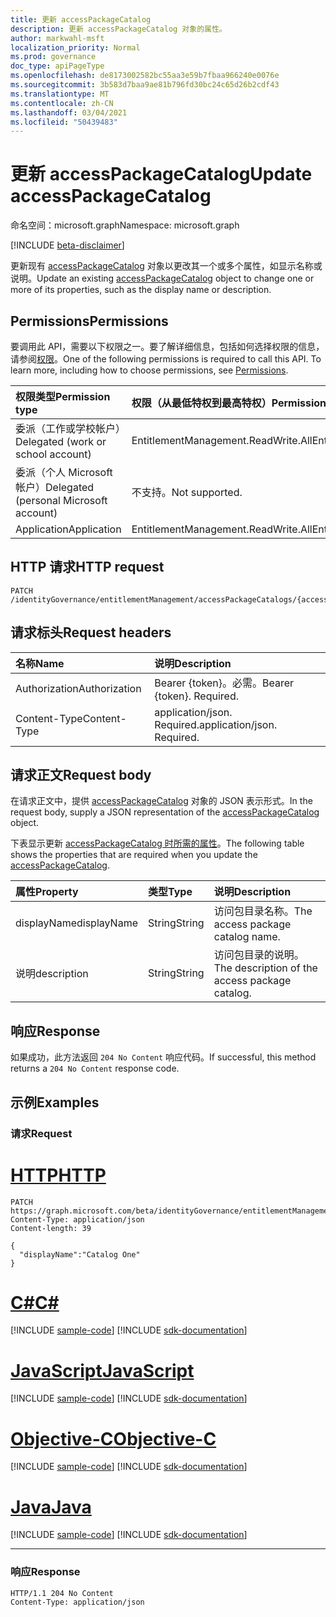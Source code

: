 ```yaml
---
title: 更新 accessPackageCatalog
description: 更新 accessPackageCatalog 对象的属性。
author: markwahl-msft
localization_priority: Normal
ms.prod: governance
doc_type: apiPageType
ms.openlocfilehash: de8173002582bc55aa3e59b7fbaa966240e0076e
ms.sourcegitcommit: 3b583d7baa9ae81b796fd30bc24c65d26b2cdf43
ms.translationtype: MT
ms.contentlocale: zh-CN
ms.lasthandoff: 03/04/2021
ms.locfileid: "50439483"
---
```

# <a name="update-accesspackagecatalog"></a><span data-ttu-id="e7b25-103">更新 accessPackageCatalog</span><span class="sxs-lookup"><span data-stu-id="e7b25-103">Update accessPackageCatalog</span></span>

<span data-ttu-id="e7b25-104">命名空间：microsoft.graph</span><span class="sxs-lookup"><span data-stu-id="e7b25-104">Namespace: microsoft.graph</span></span>

[!INCLUDE [beta-disclaimer](../../includes/beta-disclaimer.md)]

<span data-ttu-id="e7b25-105">更新现有 [accessPackageCatalog](../resources/accesspackagecatalog.md) 对象以更改其一个或多个属性，如显示名称或说明。</span><span class="sxs-lookup"><span data-stu-id="e7b25-105">Update an existing [accessPackageCatalog](../resources/accesspackagecatalog.md) object to change one or more of its properties, such as the display name or description.</span></span>

## <a name="permissions"></a><span data-ttu-id="e7b25-106">Permissions</span><span class="sxs-lookup"><span data-stu-id="e7b25-106">Permissions</span></span>
<span data-ttu-id="e7b25-p101">要调用此 API，需要以下权限之一。要了解详细信息，包括如何选择权限的信息，请参阅[权限](/graph/permissions-reference.md)。</span><span class="sxs-lookup"><span data-stu-id="e7b25-p101">One of the following permissions is required to call this API. To learn more, including how to choose permissions, see [Permissions](/graph/permissions-reference.md).</span></span>

|<span data-ttu-id="e7b25-109">权限类型</span><span class="sxs-lookup"><span data-stu-id="e7b25-109">Permission type</span></span>|<span data-ttu-id="e7b25-110">权限（从最低特权到最高特权）</span><span class="sxs-lookup"><span data-stu-id="e7b25-110">Permissions (from least to most privileged)</span></span>|
|:---|:---|
|<span data-ttu-id="e7b25-111">委派（工作或学校帐户）</span><span class="sxs-lookup"><span data-stu-id="e7b25-111">Delegated (work or school account)</span></span>     | <span data-ttu-id="e7b25-112">EntitlementManagement.ReadWrite.All</span><span class="sxs-lookup"><span data-stu-id="e7b25-112">EntitlementManagement.ReadWrite.All</span></span> |
|<span data-ttu-id="e7b25-113">委派（个人 Microsoft 帐户）</span><span class="sxs-lookup"><span data-stu-id="e7b25-113">Delegated (personal Microsoft account)</span></span> | <span data-ttu-id="e7b25-114">不支持。</span><span class="sxs-lookup"><span data-stu-id="e7b25-114">Not supported.</span></span> |
|<span data-ttu-id="e7b25-115">Application</span><span class="sxs-lookup"><span data-stu-id="e7b25-115">Application</span></span>                            | <span data-ttu-id="e7b25-116">EntitlementManagement.ReadWrite.All</span><span class="sxs-lookup"><span data-stu-id="e7b25-116">EntitlementManagement.ReadWrite.All</span></span> |

## <a name="http-request"></a><span data-ttu-id="e7b25-117">HTTP 请求</span><span class="sxs-lookup"><span data-stu-id="e7b25-117">HTTP request</span></span>
<!-- {
  "blockType": "ignored"
}
-->
```http
PATCH /identityGovernance/entitlementManagement/accessPackageCatalogs/{accessPackageCatalogId}
```
## <a name="request-headers"></a><span data-ttu-id="e7b25-118">请求标头</span><span class="sxs-lookup"><span data-stu-id="e7b25-118">Request headers</span></span>
|<span data-ttu-id="e7b25-119">名称</span><span class="sxs-lookup"><span data-stu-id="e7b25-119">Name</span></span>|<span data-ttu-id="e7b25-120">说明</span><span class="sxs-lookup"><span data-stu-id="e7b25-120">Description</span></span>|
|:---|:---|
|<span data-ttu-id="e7b25-121">Authorization</span><span class="sxs-lookup"><span data-stu-id="e7b25-121">Authorization</span></span>|<span data-ttu-id="e7b25-p102">Bearer {token}。必需。</span><span class="sxs-lookup"><span data-stu-id="e7b25-p102">Bearer {token}. Required.</span></span>|
|<span data-ttu-id="e7b25-124">Content-Type</span><span class="sxs-lookup"><span data-stu-id="e7b25-124">Content-Type</span></span>|<span data-ttu-id="e7b25-p103">application/json. Required.</span><span class="sxs-lookup"><span data-stu-id="e7b25-p103">application/json. Required.</span></span>|

## <a name="request-body"></a><span data-ttu-id="e7b25-127">请求正文</span><span class="sxs-lookup"><span data-stu-id="e7b25-127">Request body</span></span>
<span data-ttu-id="e7b25-128">在请求正文中，提供 [accessPackageCatalog](../resources/accesspackagecatalog.md) 对象的 JSON 表示形式。</span><span class="sxs-lookup"><span data-stu-id="e7b25-128">In the request body, supply a JSON representation of the [accessPackageCatalog](../resources/accesspackagecatalog.md) object.</span></span>

<span data-ttu-id="e7b25-129">下表显示更新 [accessPackageCatalog 时所需的属性](../resources/accesspackagecatalog.md)。</span><span class="sxs-lookup"><span data-stu-id="e7b25-129">The following table shows the properties that are required when you update the [accessPackageCatalog](../resources/accesspackagecatalog.md).</span></span>

|<span data-ttu-id="e7b25-130">属性</span><span class="sxs-lookup"><span data-stu-id="e7b25-130">Property</span></span>|<span data-ttu-id="e7b25-131">类型</span><span class="sxs-lookup"><span data-stu-id="e7b25-131">Type</span></span>|<span data-ttu-id="e7b25-132">说明</span><span class="sxs-lookup"><span data-stu-id="e7b25-132">Description</span></span>|
|:---|:---|:---|
|<span data-ttu-id="e7b25-133">displayName</span><span class="sxs-lookup"><span data-stu-id="e7b25-133">displayName</span></span>|<span data-ttu-id="e7b25-134">String</span><span class="sxs-lookup"><span data-stu-id="e7b25-134">String</span></span>|<span data-ttu-id="e7b25-135">访问包目录名称。</span><span class="sxs-lookup"><span data-stu-id="e7b25-135">The access package catalog name.</span></span>|
|<span data-ttu-id="e7b25-136">说明</span><span class="sxs-lookup"><span data-stu-id="e7b25-136">description</span></span>|<span data-ttu-id="e7b25-137">String</span><span class="sxs-lookup"><span data-stu-id="e7b25-137">String</span></span>|<span data-ttu-id="e7b25-138">访问包目录的说明。</span><span class="sxs-lookup"><span data-stu-id="e7b25-138">The description of the access package catalog.</span></span>|

## <a name="response"></a><span data-ttu-id="e7b25-139">响应</span><span class="sxs-lookup"><span data-stu-id="e7b25-139">Response</span></span>
<span data-ttu-id="e7b25-140">如果成功，此方法返回 `204 No Content` 响应代码。</span><span class="sxs-lookup"><span data-stu-id="e7b25-140">If successful, this method returns a `204 No Content` response code.</span></span>



## <a name="examples"></a><span data-ttu-id="e7b25-141">示例</span><span class="sxs-lookup"><span data-stu-id="e7b25-141">Examples</span></span>

### <a name="request"></a><span data-ttu-id="e7b25-142">请求</span><span class="sxs-lookup"><span data-stu-id="e7b25-142">Request</span></span>

# <a name="http"></a>[<span data-ttu-id="e7b25-143">HTTP</span><span class="sxs-lookup"><span data-stu-id="e7b25-143">HTTP</span></span>](#tab/http)
<!-- {
  "blockType": "request",
  "name": "update_accesspackagecatalog"
}
-->
``` http
PATCH https://graph.microsoft.com/beta/identityGovernance/entitlementManagement/accessPackageCatalogs/{accessPackageCatalogId}
Content-Type: application/json
Content-length: 39

{
  "displayName":"Catalog One"
}
```
# <a name="c"></a>[<span data-ttu-id="e7b25-144">C#</span><span class="sxs-lookup"><span data-stu-id="e7b25-144">C#</span></span>](#tab/csharp)
[!INCLUDE [sample-code](../includes/snippets/csharp/update-accesspackagecatalog-csharp-snippets.md)]
[!INCLUDE [sdk-documentation](../includes/snippets/snippets-sdk-documentation-link.md)]

# <a name="javascript"></a>[<span data-ttu-id="e7b25-145">JavaScript</span><span class="sxs-lookup"><span data-stu-id="e7b25-145">JavaScript</span></span>](#tab/javascript)
[!INCLUDE [sample-code](../includes/snippets/javascript/update-accesspackagecatalog-javascript-snippets.md)]
[!INCLUDE [sdk-documentation](../includes/snippets/snippets-sdk-documentation-link.md)]

# <a name="objective-c"></a>[<span data-ttu-id="e7b25-146">Objective-C</span><span class="sxs-lookup"><span data-stu-id="e7b25-146">Objective-C</span></span>](#tab/objc)
[!INCLUDE [sample-code](../includes/snippets/objc/update-accesspackagecatalog-objc-snippets.md)]
[!INCLUDE [sdk-documentation](../includes/snippets/snippets-sdk-documentation-link.md)]

# <a name="java"></a>[<span data-ttu-id="e7b25-147">Java</span><span class="sxs-lookup"><span data-stu-id="e7b25-147">Java</span></span>](#tab/java)
[!INCLUDE [sample-code](../includes/snippets/java/update-accesspackagecatalog-java-snippets.md)]
[!INCLUDE [sdk-documentation](../includes/snippets/snippets-sdk-documentation-link.md)]

---



### <a name="response"></a><span data-ttu-id="e7b25-148">响应</span><span class="sxs-lookup"><span data-stu-id="e7b25-148">Response</span></span>

<!-- {
  "blockType": "response",
  "truncated": true
}
-->
``` http
HTTP/1.1 204 No Content
Content-Type: application/json

```

<!--
{
  "type": "#page.annotation",
  "description": "Update accessPackageCatalog",
  "keywords": "",
  "section": "documentation",
  "tocPath": "",
  "suppressions": [
  ]
}
-->


